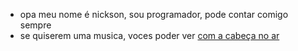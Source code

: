 - opa meu nome é nickson, sou programador, pode contar comigo sempre
- se quiserem uma musica, voces poder ver [com a cabeça no ar](https://youtu.be/EvWVkIePyho)
<!---
RIBEIROBOT/RIBEIROBOT is a ✨ special ✨ repository because its `README.md` (this file) appears on your GitHub profile.
You can click the Preview link to take a look at your changes.
--->
